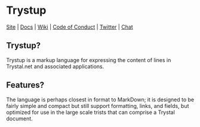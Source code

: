 # Trystup 

[Site](https://trystal.net/) |
[Docs](https://trystal.net/) |
[Wiki](https://github.com/trystal/trist/wiki "Changelog, Roadmap, etc.") |
[Code of Conduct](https://jquery.org/conduct/) |
[Twitter](https://twitter.com/trystalnet) |
[Chat](https://gitter.im/trystal/trystal)

## Trystup?
Trystup is a markup language for expressing the content of lines in Trystal.net and associated applications.

## Features?
The language is perhaps closest in format to MarkDown; it is designed to be fairly simple and compact but still support formatting, 
links, and fields, but optimized for use in the large scale trists that can comprise a Trystal document. 
   